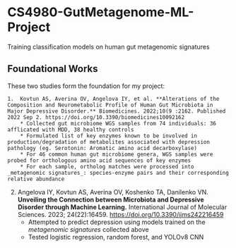 # CS4980-GutMetagenome-ML-Project
Training classification models on human gut metagenomic signatures 

## Foundational Works
These two studies form the foundation for my project: 
```
1.	Kovtun AS, Averina OV, Angelova IY, et al. **Alterations of the Composition and Neurometabolic Profile of Human Gut Microbiota in Major Depressive Disorder.** Biomedicines. 2022;10(9 :2162. Published 2022 Sep 2. https://doi.org/10.3390/biomedicines10092162
    * Collected gut microbiome WGS samples from 74 individuals: 36 afflicated with MDD, 38 healthy controls
    * Formulated list of key enzymes known to be involved in production/degradation of metabolites associated with depression pathology (eg. Serotonin: Aromatic amino acid decarboxylase)
    * For 46 common human gut microbiome genera, WGS samples were probed for orthologous amino acid sequences of key enzymes 
    * For each sample, ortholog matches were processed into _metagenomic signatures_: species-enzyme pairs and their corresponding relative abundance
```

2.	Angelova IY, Kovtun AS, Averina OV, Koshenko TA, Danilenko VN. **Unveiling the Connection between Microbiota and Depressive Disorder through Machine Learning.** International Journal of Molecular Sciences. 2023; 24(22):16459. https://doi.org/10.3390/ijms242216459
    * Attempted to predict depression using models trained on the _metagenomic signatures_ collected above
    * Tested logistic regression, random forest, and YOLOv8 CNN